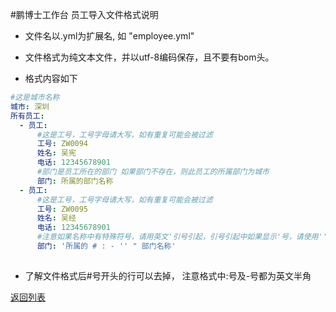 #鹏博士工作台 员工导入文件格式说明

- 文件名以.yml为扩展名, 如 "employee.yml"

- 文件格式为纯文本文件，并以utf-8编码保存，且不要有bom头。

- 格式内容如下

```yml
#这是城市名称
城市: 深圳 
所有员工:
  - 员工: 
      #这是工号，工号字母请大写，如有重复可能会被过滤
      工号: ZW0094
      姓名: 吴宪
      电话: 12345678901
      #部门是员工所在的部门 如果部门不存在，则此员工的所属部门为城市
      部门: 所属的部门名称
  - 员工: 
      #这是工号，工号字母请大写，如有重复可能会被过滤
      工号: ZW0095
      姓名: 吴经
      电话: 12345678901
      #注意如果名称中有特殊符号，请用英文'引号引起，引号引起中如果显示'号，请使用''
      部门: '所属的 # : - '' " 部门名称'
      
```

- 了解文件格式后#号开头的行可以去掉， 注意格式中:号及-号都为英文半角

[返回列表](README.md)
